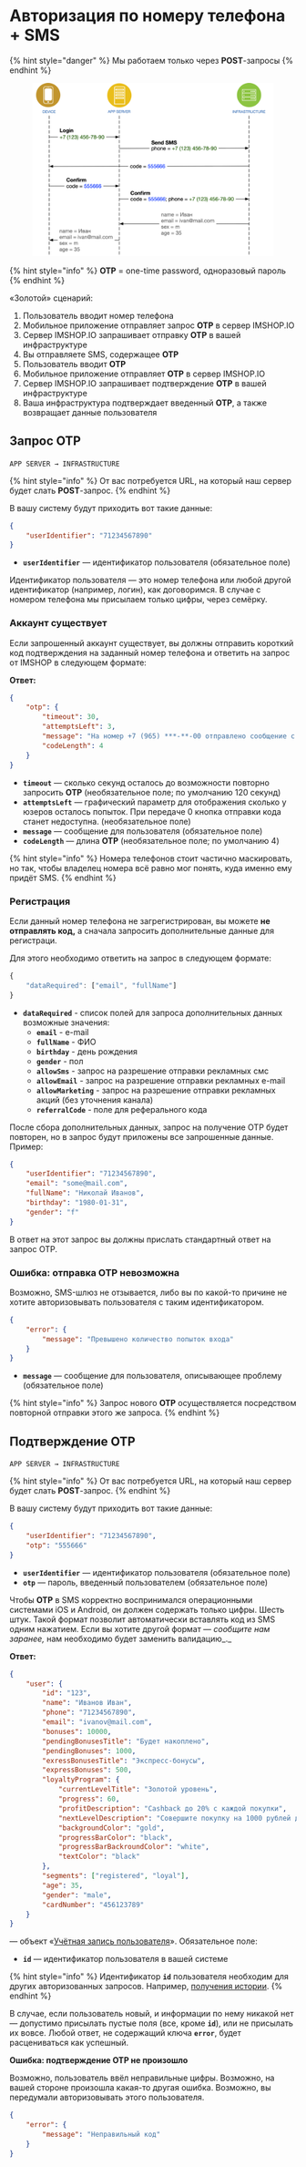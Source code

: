 # Авторизация по номеру телефона + SMS

{% hint style="danger" %}
Мы работаем только через **POST**-запросы
{% endhint %}

<figure><img src="../../../.gitbook/assets/GetUserDataInfr.png" alt=""><figcaption></figcaption></figure>

{% hint style="info" %}
**OTP** = one-time password, одноразовый пароль
{% endhint %}

«Золотой» сценарий:

1. Пользователь вводит номер телефона
2. Мобильное приложение отправляет запрос **OTP** в сервер IMSHOP.IO
3. Сервер IMSHOP.IO запрашивает отправку **OTP** в вашей инфраструктуре
4. Вы отправляете SMS, содержащее **OTP**
5. Пользователь вводит **OTP**
6. Мобильное приложение отправляет **OTP** в сервер IMSHOP.IO
7. Сервер IMSHOP.IO запрашивает подтверждение **OTP** в вашей инфраструктуре
8. Ваша инфраструктура подтверждает введенный **OTP**, а также возвращает данные пользователя&#x20;

## Запрос OTP

`APP SERVER → INFRASTRUCTURE`

{% hint style="info" %}
От вас потребуется URL, на который наш сервер будет слать **POST**-запрос.
{% endhint %}

В вашу систему будут приходить вот такие данные:

```json
{
    "userIdentifier": "71234567890"
}
```

* **`userIdentifier`** — идентификатор пользователя (обязательное поле)

Идентификатор пользователя — это номер телефона или любой другой идентификатор (например, логин), как договоримся. В случае с номером телефона мы присылаем только цифры, через семёрку.

### Аккаунт существует

Если запрошенный аккаунт существует, вы должны отправить короткий код подтверждения на заданный номер телефона и ответить на запрос от IMSHOP в следующем формате:

**Ответ:**

```json
{
    "otp": {
        "timeout": 30,
        "attemptsLeft": 3,
        "message": "На номер +7 (965) ***-**-00 отправлено сообщение с кодом",
        "codeLength": 4
    }
}
```

* **`timeout`** — сколько секунд осталось до возможности повторно запросить **OTP** (необязательное поле; по умолчанию 120 секунд)
* **`attemptsLeft`** — графический параметр для отображения сколько у юзеров осталось попыток. При передаче 0 кнопка отправки кода станет недоступна. (необязательное поле)
* **`message`** — сообщение для пользователя (обязательное поле)
* **`codeLength`** — длина **OTP** (необязательное поле; по умолчанию 4)

{% hint style="info" %}
Номера телефонов стоит частично маскировать, но так, чтобы владелец номера всё равно мог понять, куда именно ему придёт SMS.
{% endhint %}

### **Регистрация**

Если данный номер телефона не загрегистрирован, вы можете **не отправлять код,** а сначала запросить дополнительные данные для регистраци.

Для этого необходимо ответить на запрос в следующем формате:

```javascript
{
    "dataRequired": ["email", "fullName"]
}
```

* **`dataRequired`** - список полей для запроса дополнительных данных\
  возможные значения:
  * **`email`** - e-mail
  * **`fullName`** - ФИО
  * **`birthday`** - день рождения
  * **`gender`** - пол
  * **`allowSms`** - запрос на разрешение отправки рекламных смс
  * **`allowEmail`** - запрос на разрешение отправки рекламных e-mail
  * **`allowMarketing`** - запрос на разрешение отправки рекламных акций (без уточнения канала)
  * **`referralCode`** - поле для реферального кода

После сбора дополнительных данных, запрос на получение OTP будет повторен, но в запрос будут приложены все запрошенные данные. Пример:

```json
{
    "userIdentifier": "71234567890",
    "email": "some@mail.com",
    "fullName": "Николай Иванов",
    "birthday": "1980-01-31",
    "gender": "f"
}
```

В ответ на этот запрос вы должны прислать стандартный ответ на запрос OTP.

### **Ошибка: отправка OTP невозможна**

Возможно, SMS-шлюз не отзывается, либо вы по какой-то причине не хотите авторизовывать пользователя с таким идентификатором.

```json
{
    "error": {
        "message": "Превышено количество попыток входа"
    }
}
```

* **`message`** — сообщение для пользователя, описывающее проблему (обязательное поле)

{% hint style="info" %}
Запрос нового **OTP** осуществляется посредством повторной отправки этого же запроса.
{% endhint %}

## Подтверждение OTP

`APP SERVER → INFRASTRUCTURE`

{% hint style="info" %}
От вас потребуется URL, на который наш сервер будет слать **POST**-запрос.
{% endhint %}

В вашу систему будут приходить вот такие данные:

```json
{
    "userIdentifier": "71234567890",
    "otp": "555666"    
}
```

* **`userIdentifier`** — идентификатор пользователя (обязательное поле)
* **`otp`** — пароль, введенный пользователем (обязательное поле)

Чтобы **OTP** в SMS корректно воспринимался операционными системами iOS и Android, он должен содержать только цифры. Шесть штук. Такой формат позволит автоматически вставлять код из SMS одним нажатием. Если вы хотите другой формат — _сообщите нам заранее,_ нам необходимо будет заменить валидацию_._

**Ответ:**

```json
{
    "user": {
        "id": "123",
        "name": "Иванов Иван",
        "phone": "71234567890",
        "email": "ivanov@mail.com",
        "bonuses": 10000,
        "pendingBonusesTitle": "Будет накоплено",
        "pendingBonuses": 1000,
        "exressBonusesTitle": "Экспресс-бонусы",
        "expressBonuses": 500,
        "loyaltyProgram": {
            "currentLevelTitle": "Золотой уровень",
            "progress": 60,
            "profitDescription": "Cashback до 20% с каждой покупки",
            "nextLevelDescription": "Совершите покупку на 1000 рублей до уровня Платиновый",
            "backgroundColor": "gold",
            "progressBarColor": "black",
            "progressBarBackroundColor": "white",
            "textColor": "black"
        },
        "segments": ["registered", "loyal"],
        "age": 35,
        "gender": "male",
        "cardNumber": "456123789"
    }
}
```

— объект «[Учётная запись пользователя](broken-reference)». Обязательное поле:

* **`id`** — идентификатор пользователя в вашей системе

{% hint style="info" %}
Идентификатор **`id`** пользователя необходим для других авторизованных запросов. Например, [получения истории](broken-reference).
{% endhint %}

В случае, если пользователь новый, и информации по нему никакой нет — допустимо присылать пустые поля (все, кроме **`id`**), или не присылать их вовсе. Любой ответ, не содержащий ключа **`error`**, будет расцениваться как успешный.

**Ошибка: подтверждение OTP не произошло**

Возможно, пользователь ввёл неправильные цифры. Возможно, на вашей стороне произошла какая-то другая ошибка. Возможно, вы передумали авторизовывать этого пользователя.

```json
{
    "error": {
        "message": "Неправильный код"
    }
}
```
